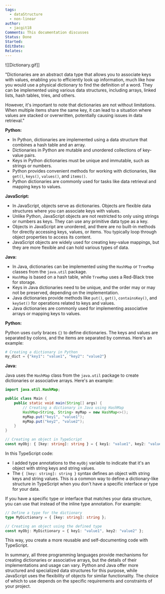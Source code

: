 ```yaml
---
tags:
  - dataStructure
  - non-linear
author:
  - jacgit18
Comments: This documentation discusses
Status: Done
Started: 
EditDate: 
Relates:
---
```

![[Dictionary.gif]]

"Dictionaries are an abstract data type that allows you to associate keys with values, enabling you to efficiently look up information, much like how you would use a physical dictionary to find the definition of a word. They can be implemented using various data structures, including arrays, linked lists, hash tables, tries, and others.

However, it's important to note that dictionaries are not without limitations. When multiple items share the same key, it can lead to a situation where values are stacked or overwritten, potentially causing issues in data retrieval."


**Python:**
- In Python, dictionaries are implemented using a data structure that combines a hash table and an array.
- Dictionaries in Python are mutable and unordered collections of key-value pairs.
- Keys in Python dictionaries must be unique and immutable, such as strings or numbers.
- Python provides convenient methods for working with dictionaries, like `get()`, `keys()`, `values()`, and `items()`.
- Python dictionaries are commonly used for tasks like data retrieval and mapping keys to values.

**JavaScript:**
- In JavaScript, objects serve as dictionaries. Objects are flexible data structures where you can associate keys with values.
- Unlike Python, JavaScript objects are not restricted to only using strings or numbers as keys. They can use any primitive data type as a key.
- Objects in JavaScript are unordered, and there are no built-in methods for directly accessing keys, values, or items. You typically loop through object properties to access its content.
- JavaScript objects are widely used for creating key-value mappings, but they are more flexible and can hold various types of data.

**Java:**
- In Java, dictionaries can be implemented using the `HashMap` or `TreeMap` classes from the `java.util` package.
- `HashMap` is based on a hash table, while `TreeMap` uses a Red-Black tree for storage.
- Keys in Java dictionaries need to be unique, and the order may or may not be preserved, depending on the implementation.
- Java dictionaries provide methods like `put()`, `get()`, `containsKey()`, and `keySet()` for operations related to keys and values.
- Java dictionaries are commonly used for implementing associative arrays or mapping keys to values.


**Python:**

Python uses curly braces `{}` to define dictionaries. The keys and values are separated by colons, and the items are separated by commas. Here's an example:

```python
# Creating a dictionary in Python
my_dict = {"key1": "value1", "key2": "value2"}
```


**Java:**

Java uses the `HashMap` class from the `java.util` package to create dictionaries or associative arrays. Here's an example:

```java
import java.util.HashMap;

public class Main {
    public static void main(String[] args) {
        // Creating a dictionary in Java using HashMap
        HashMap<String, String> myMap = new HashMap<>();
        myMap.put("key1", "value1");
        myMap.put("key2", "value2");
    }
}
```


```typescript
// Creating an object in TypeScript
const myObj: { [key: string]: string } = { key1: "value1", key2: "value2" };
```

In this TypeScript code:

- I added type annotations to the `myObj` variable to indicate that it's an object with string keys and string values.
- The `{ [key: string]: string }` syntax defines an object with string keys and string values. This is a common way to define a dictionary-like structure in TypeScript when you don't have a specific interface or type for your data.

If you have a specific type or interface that matches your data structure, you can use that instead of the inline type annotation. For example:

```typescript
// Define a type for the dictionary
type MyDictionary = { [key: string]: string };

// Creating an object using the defined type
const myObj: MyDictionary = { key1: "value1", key2: "value2" };
```

This way, you create a more reusable and self-documenting code with TypeScript.


In summary, all three programming languages provide mechanisms for creating dictionaries or associative arrays, but the details of their implementations and usage can vary. Python and Java offer more structured and specialized data structures for this purpose, while JavaScript uses the flexibility of objects for similar functionality. The choice of which to use depends on the specific requirements and constraints of your project.